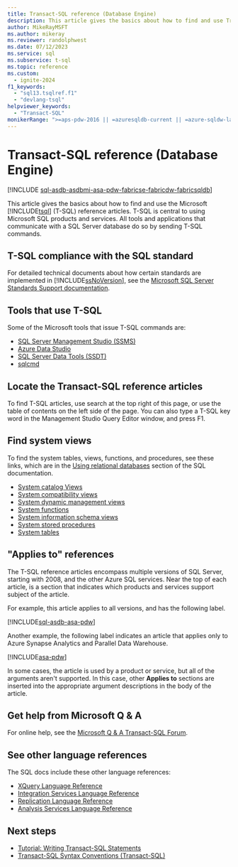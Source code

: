 ```yaml
---
title: Transact-SQL reference (Database Engine)
description: This article gives the basics about how to find and use Transact-SQL (T-SQL) reference articles.
author: MikeRayMSFT
ms.author: mikeray
ms.reviewer: randolphwest
ms.date: 07/12/2023
ms.service: sql
ms.subservice: t-sql
ms.topic: reference
ms.custom:
  - ignite-2024
f1_keywords:
  - "sql13.tsqlref.f1"
  - "devlang-tsql"
helpviewer_keywords:
  - "Transact-SQL"
monikerRange: ">=aps-pdw-2016 || =azuresqldb-current || =azure-sqldw-latest || >=sql-server-2016 || >=sql-server-linux-2017 || =azuresqldb-mi-current || =fabric"
---
```


# Transact-SQL reference (Database Engine)

[!INCLUDE [sql-asdb-asdbmi-asa-pdw-fabricse-fabricdw-fabricsqldb](../includes/applies-to-version/sql-asdb-asdbmi-asa-pdw-fabricse-fabricdw-fabricsqldb.md)]

This article gives the basics about how to find and use the Microsoft [!INCLUDE[tsql](../includes/tsql-md.md)] (T-SQL) reference articles. T-SQL is central to using Microsoft SQL products and services. All tools and applications that communicate with a SQL Server database do so by sending T-SQL commands.

## T-SQL compliance with the SQL standard

For detailed technical documents about how certain standards are implemented in [!INCLUDE[ssNoVersion](../includes/ssnoversion-md.md)], see the [Microsoft SQL Server Standards Support documentation](/openspecs/sql_standards/ms-sqlstandlp/89fb00b1-4b9e-4296-92ce-a2b3f7ca01d2).

## Tools that use T-SQL

Some of the Microsoft tools that issue T-SQL commands are:

- [SQL Server Management Studio (SSMS)](../ssms/download-sql-server-management-studio-ssms.md)
- [Azure Data Studio](/azure-data-studio/download-azure-data-studio)
- [SQL Server Data Tools (SSDT)](../ssdt/download-sql-server-data-tools-ssdt.md)
- [sqlcmd](../tools/sqlcmd/sqlcmd-utility.md)

## Locate the Transact-SQL reference articles

To find T-SQL articles, use search at the top right of this page, or use the table of contents on the left side of the page. You can also type a T-SQL key word in the Management Studio Query Editor window, and press F1.

## Find system views

To find the system tables, views, functions, and procedures, see these links, which are in the [Using relational databases](../relational-databases/databases/databases.md) section of the SQL documentation.

- [System catalog Views](../relational-databases/system-catalog-views/catalog-views-transact-sql.md)
- [System compatibility views](../relational-databases/system-compatibility-views/system-compatibility-views-transact-sql.md)
- [System dynamic management views](../relational-databases/system-dynamic-management-views/system-dynamic-management-views.md)
- [System functions](../relational-databases/system-functions/system-functions-category-transact-sql.md)
- [System information schema views](../relational-databases/system-information-schema-views/system-information-schema-views-transact-sql.md)
- [System stored procedures](../relational-databases/system-stored-procedures/system-stored-procedures-transact-sql.md)
- [System tables](../relational-databases/system-tables/system-tables-transact-sql.md)

## "Applies to" references

The T-SQL reference articles encompass multiple versions of SQL Server, starting with 2008, and the other Azure SQL services. Near the top of each article, is a section that indicates which products and services support subject of the article.

For example, this article applies to all versions, and has the following label.

[!INCLUDE[sql-asdb-asa-pdw](../includes/applies-to-version/sql-asdb-asdbmi-asa-pdw.md)]

Another example, the following label indicates an article that applies only to Azure Synapse Analytics and Parallel Data Warehouse.

[!INCLUDE[asa-pdw](../includes/applies-to-version/asa-pdw.md)]

In some cases, the article is used by a product or service, but all of the arguments aren't supported. In this case, other **Applies to** sections are inserted into the appropriate argument descriptions in the body of the article.

## Get help from Microsoft Q & A

For online help, see the [Microsoft Q & A Transact-SQL Forum](/answers/tags/191/sql-server).

## See other language references

The SQL docs include these other language references:

- [XQuery Language Reference](../xquery/xquery-language-reference-sql-server.md)
- [Integration Services Language Reference](../integration-services/integration-services-language-reference.md)
- [Replication Language Reference](../relational-databases/replication/replication-language-reference.md)
- [Analysis Services Language Reference](../mdx/multidimensional-expressions-mdx-reference.md)

## Next steps

- [Tutorial: Writing Transact-SQL Statements](../t-sql/tutorial-writing-transact-sql-statements.md)
- [Transact-SQL Syntax Conventions (Transact-SQL)](../t-sql/language-elements/transact-sql-syntax-conventions-transact-sql.md)
